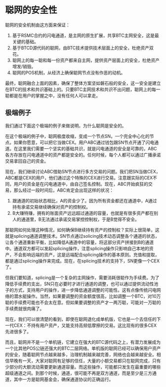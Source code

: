 聪网的安全性
====


聪网的安全机制由这方面来保证：
1. 基于RSMC合约的闪电通道，是主网的原生扩展，共享BTC主网安全，这是最关键的基础。
2. 基于BTCD源代码的聪网，由BTC技术提供技术层面上的安全，杜绝资产双花。
3. 聪网上的每一聪和每一份资产都来自主网，提供资产层面上的安全，杜绝资产增发/销毁。
4. 聪网的POS机制，从经济上确保聪网节点没有作恶的动机。

最终，聪网融合上面的因素，确保了整体方案坚如磐石般的安全，这一安全是建立在BTC的技术和共识基础上的。只要BTC主网技术和共识不出问题，聪网上的每一聪都是在用户的掌握之中，没有任何人可以拿走。


极端例子
---
我们通过下面这个极端的例子来做说明，为什么聪网是安全的。

在这个极端的例子中，聪网极度收缩，变成一个节点SN，一个完全中心化的节点。如果你愿意，可以把它当做CEX。用户ABC通过钱包跟SN节点开通了闪电通道。在这里我们需要一个坚实的基础共识，就是闪电通道的安全是可靠的，ABC各方存放在闪电通道中的资产都是安全的。任何时候，每个人都可以通过广播承诺交易拿回自己的资金。

现在，我们继续讨论ABC借助SN节点进行多方交易的问题。我们把SN当做CEX，ABC都是CEX的用户，他们通过这个特殊的CEX进行交易。注意跟实际的CEX不同，用户的资金是在闪电通道中，由自己签名控制。现在，ABC开始疯狂的交易，那么经过一段时间后，ABC肯定会出现这样的状况：

1. 跟通道的初始状态相比，A的资金少了。因为所有资金都还在通道中，A通过持有承诺交易继续确保对资产的控制权。
2. B大赚特赚，拥有的账面资产远远超过通道的容量，也就是有很多资产都在别人的通道里，B无法通过承诺交易掌控控制权，于是B觉得不安全。

那聪网如何处理这种情况，如何确保B继续持有资产的控制权？实际上很简单，这就是splicing通道调整技术。SN节点通过solicing技术动态调整各个通道的状态，让各个通道重新平衡，比如降低A通道中的容量，将这部分资产拼接到B的通道中。通道双方都可以发起splicing操作，注意splicing操作只影响自己本地的资产，不会影响远端的资产，这是远端配合splicing操作的基本原则。充值和提取，都是通过splicing操作来完成。现在，在splicing技术的支持下，SN更像一个CEX了。

但我们要知道，splicing是一个复杂的主网操作，需要消耗很聪作为手续费。为了降低手续费的支出，SN只在必要时才进行通道的调整，也可以通过提供流动性池子的方式，支持用户的操作，进一步降低通道调整的可能性。这有点像传统闪电网络的潜水艇操作。当然，如果要调整的资金额度很高，比如调整一个BTC，对10万聪的手续费可能也不会太在意。但如果要调整的资产才一两万聪，可能对一万聪的手续费就很肉痛了。

现在，我们可以很清楚的看到，即使在聪网退化成单机版，它也是一个去信任的下一代CEX：不持有用户资产，又能支持高频低摩擦的交易。这比现有的很多CEX先进很多了。

而且，聪网并不是一个单机链，它建立在强大的BTC源代码之上，有潜力发展成为一个比其他POS公链还强大的BTC二层网络。单机版的聪网已经可以确保用户资产的安全，随着聪网节点越来越多，治理机制越来越完善，网络也会越来越安全。相信早晚有一天，大家对聪网有足够的信任，大量的小额交易都只在聪网完成，只有少部分的大额流动需要更新通道容量。而这些操作，可能都只发生在最重要的哪些超级通道之间。到那个时候，通道，很可能不再是双方通道，而是至少是三方通道，其中一方是聪网基金会，确保通道协议的正确运行。
